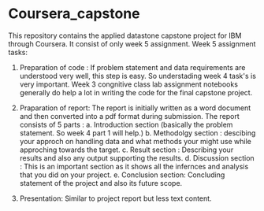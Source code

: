 # Coursera_capstone
This repository contains the applied datastone capstone project for IBM through Coursera.
It consist of only week 5 assignment.
Week 5 assignment tasks: 
1. Preparation of code : If problem statement and data requirements are understood very well, this step is easy. So understading week 4 task's is very important. Week 3 congnitive class lab assignment notebooks generally do help a lot in writing the code for the final capstone project.
2. Praparation of report: The report is initially written as a word document and then converted into a pdf format during submission. The report consists of 5 parts : 
    a. Introduction section (basically the problem statement. So week 4 part 1 will help.)
    b. Methodolgy section : descibing your approch on handling data and what methods your might use while approching towards the target.
    c. Result section : Describing your results and also any output supporting the results.
    d. Discussion section : This is an important section as it shows all the infernces and analysis that you did on your project.
    e. Conclusion section: Concluding statement of the project and also its future scope.

3. Presentation: Similar to project report but less text content.
